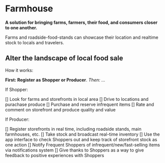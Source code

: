 Farmhouse 
=========
**A solution for bringing farms, farmers, their food, and consumers closer to one another.**

Farms and roadside-food-stands can showcase their location and realtime stock to locals and travelers.

Alter the landscape of local food sale
--------------------------------------

How it works:

  **First: Register as Shopper or Producer**. 
  _Then: ..._
  
If Shopper:

  [] Look for farms and storefronts in local area
  [] Drive to locations and purachase produce
  [] Purchase and reserve infrequent items
  [] Rate and comment on storefront and produce quality and value
 
If Producer:
 
  [] Register storefronts in real time, including roadside stands, main farmhouses, etc.
  [] Take stock and broadcast real-time inventory
  [] Use the app interface to check Shoppers out and keep track of storefront stock as one action
  [] Notify Frequent Shoppers of infrequent/new/fast-selling items via notifications system
  [] Give thanks to Shoppers as a way to give feedback to positive experiences with Shoppers
  

 
